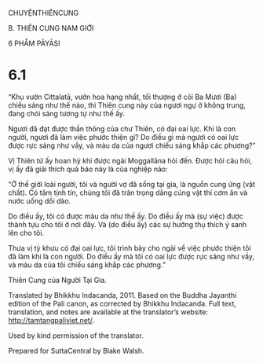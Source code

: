 CHUYỆNTHIÊNCUNG

B. THIÊN CUNG NAM GIỚI

6 PHẨM PĀYĀSI

# 6.1

“Khu vườn Cittalatā, vườn hoa hạng nhất, tối thượng ở cõi Ba Mươi (Ba) chiếu sáng như thế nào, thì Thiên cung này của ngươi ngự ở không trung, đang chói sáng tương tự như thế ấy.

Ngươi đã đạt được thần thông của chư Thiên, có đại oai lực. Khi là con người, ngươi đã làm việc phước thiện gì? Do điều gì mà ngươi có oai lực được rực sáng như vầy, và màu da của ngươi chiếu sáng khắp các phương?”

Vị Thiên tử ấy hoan hỷ khi được ngài Moggallāna hỏi đến. Ðược hỏi câu hỏi, vị ấy đã giải thích quả báo này là của nghiệp nào:

“Ở thế giới loài người, tôi và người vợ đã sống tại gia, là nguồn cung ứng (vật chất). Có tâm tịnh tín, chúng tôi đã trân trọng dâng cúng vật thí cơm ăn và nước uống dồi dào.

Do điều ấy, tôi có được màu da như thế ấy. Do điều ấy mà (sự việc) được thành tựu cho tôi ở nơi đây. Và (do điều ấy) các sự hưởng thụ thích ý sanh lên cho tôi.

Thưa vị tỳ khưu có đại oai lực, tôi trình bày cho ngài về việc phước thiện tôi đã làm khi là con người. Do điều ấy mà tôi có oai lực được rực sáng như vầy, và màu da của tôi chiếu sáng khắp các phương.”

Thiên Cung của Người Tại Gia.

Translated by Bhikkhu Indacanda, 2011. Based on the Buddha Jayanthi edition of the Pali canon, as corrected by Bhikkhu Indacanda. Full text, translation, and notes are available at the translator’s website: http://tamtangpaliviet.net/.

Used by kind permission of the translator.

Prepared for SuttaCentral by Blake Walsh.